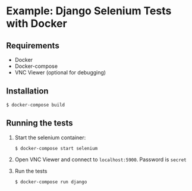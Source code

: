 # Example: Django Selenium Tests with Docker


## Requirements
- Docker
- Docker-compose
- VNC Viewer (optional for debugging)

## Installation
`$ docker-compose build`


## Running the tests
1. Start the selenium container:

   `$ docker-compose start selenium`

2. Open VNC Viewer and connect to `localhost:5900`. Password is `secret`

3. Run the tests

    `$ docker-compose run django`
